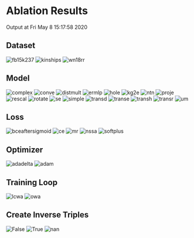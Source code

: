 # Ablation Results

Output at Fri May  8 15:17:58 2020

## Dataset

<img src="dataset_fb15k237.png" alt="fb15k237"/>

<img src="dataset_kinships.png" alt="kinships"/>

<img src="dataset_wn18rr.png" alt="wn18rr"/>


## Model

<img src="model_complex.png" alt="complex"/>

<img src="model_conve.png" alt="conve"/>

<img src="model_distmult.png" alt="distmult"/>

<img src="model_ermlp.png" alt="ermlp"/>

<img src="model_hole.png" alt="hole"/>

<img src="model_kg2e.png" alt="kg2e"/>

<img src="model_ntn.png" alt="ntn"/>

<img src="model_proje.png" alt="proje"/>

<img src="model_rescal.png" alt="rescal"/>

<img src="model_rotate.png" alt="rotate"/>

<img src="model_se.png" alt="se"/>

<img src="model_simple.png" alt="simple"/>

<img src="model_transd.png" alt="transd"/>

<img src="model_transe.png" alt="transe"/>

<img src="model_transh.png" alt="transh"/>

<img src="model_transr.png" alt="transr"/>

<img src="model_um.png" alt="um"/>


## Loss

<img src="loss_bceaftersigmoid.png" alt="bceaftersigmoid"/>

<img src="loss_ce.png" alt="ce"/>

<img src="loss_mr.png" alt="mr"/>

<img src="loss_nssa.png" alt="nssa"/>

<img src="loss_softplus.png" alt="softplus"/>


## Optimizer

<img src="optimizer_adadelta.png" alt="adadelta"/>

<img src="optimizer_adam.png" alt="adam"/>


## Training Loop

<img src="training_loop_lcwa.png" alt="lcwa"/>

<img src="training_loop_owa.png" alt="owa"/>


## Create Inverse Triples

<img src="create_inverse_triples_False.png" alt="False"/>

<img src="create_inverse_triples_True.png" alt="True"/>

<img src="create_inverse_triples_nan.png" alt="nan"/>

